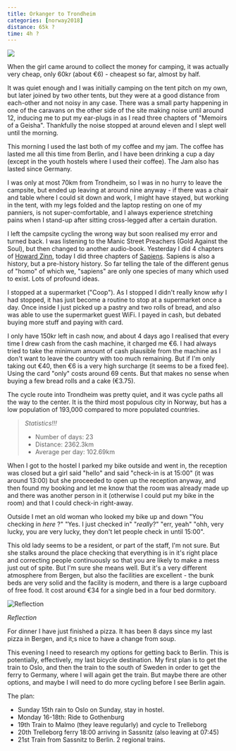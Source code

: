 ```yaml
---
title: Orkanger to Trondheim
categories: [norway2018]
distance: 65k ?
time: 4h ?
---
```



<img class="image-right" src="/images/norway/2018-07-14/map.png"/>

When the girl came around to collect the money for camping, it was actually
very cheap, only 60kr (about €6) - cheapest so far, almost by half. 

It was quiet enough and I was initially camping on the tent pitch on my own,
but later joined by two other tents, but they were at a good distance from
each-other and not noisy in any case. There was a small party happening in one
of the caravans on the other side of the site making noise until around 12,
inducing me to put my ear-plugs in as I read three chapters of "Memoirs of a
Geisha". Thankfully the noise stopped at around eleven and I slept well until
the morning.

This morning I used the last both of my coffee and my jam. The coffee has
lasted me all this time from Berlin, and I have been drinking a cup a day
(except in the youth hostels where I used their coffee). The Jam also has
lasted since Germany.

I was only at most 70km from Trondheim, so I was in no hurry to leave the
campsite, but ended up leaving at around nine anyway - if there was a chair
and table where I could sit down and work, I might have stayed, but working in
the tent, with my legs folded and the laptop resting on one of my panniers, is
not super-comfortable, and I always experience stretching pains when I stand-up
after sitting cross-legged after a certain duration.

I left the campsite cycling the wrong way but soon realised my error and
turned back. I was listening to the Manic Street Preachers (Gold Against the
Soul), but then changed to another audio-book. Yesterday I did 4 chapters of
[Howard
Zinn](https://www.amazon.com/Peoples-History-United-States/dp/0060838655),
today I did three chapters of
[Sapiens](https://www.amazon.com/Sapiens-Humankind-Yuval-Noah-Harari/dp/0062316095).
Sapiens is also a history, but a pre-history history. So far telling the tale
of the different genus of "homo" of which we, "sapiens" are only one species
of many which used to exist. Lots of profound ideas.

I stopped at a supermarket ("Coop"). As I stopped I didn't really know
_why_ I had stopped, it has just become a routine to stop at a supermarket
once a day. Once inside I just picked up a pastry and two rolls of bread, and
also was able to use the supermarket guest WiFi. I payed in cash, but debated
buying more stuff and paying with card.

I only have 150kr left in cash now, and about 4 days ago I realised that every
time I drew cash from the cash machine, it charged me €6. I had always tried
to take the minimum amount of cash plausible from the machine as I don't want
to leave the country with too much remaining. But if I'm only taking out €40,
then €6 is a very high surcharge (it seems to be a fixed fee). Using the card
"only" costs around 69 cents. But that makes no sense when buying a few bread
rolls and a cake (€3.75).

The cycle route into Trondheim was pretty quiet, and it was cycle paths all
the way to the center. It is the third most populous city in Norway, but has a
low population of 193,000 compared to more populated countries.

> *Statistics!!!*
> 
> - Number of days: 23
> - Distance: 2362.3km
> - Average per day: 102.69km


When I got to the hostel I parked my bike outside and went in, the reception
was closed but a girl said "hello" and said "check-in is at 15:00" (it was
around 13:00) but she proceeded to open up the reception anyway, and then
found my booking and let me know that the room was already made up and there
was another person in it (otherwise I could put my bike in the room) and that
I could check-in right-away.

Outside I met an old woman who looked my bike up and down "You checking in
_here_ ?" "Yes. I just checked in" "_really_?" "err, yeah" "ohh, very lucky,
you are very lucky, they don't let people check in until 15:00".

This old lady seems to be a resident, or part of the staff, I'm not sure. But
she stalks around the place checking that everything is in it's right place
and correcting people continuously so that you are likely to make a mess just
out of spite. But I'm sure she means well. But it's a very different
atmosphere from Bergen, but also the facilities are excellent - the bunk beds
are very solid and the facility is modern, and there is a large cupboard of
free food. It cost around €34 for a single bed in a four bed dormitory.

![Reflection](/images/norway/2018-07-14/IMG_20180714_090356.jpg)

*Reflection*

For dinner I have just finished a pizza. It has been 8 days since my last
pizza in Bergen, and it;s nice to have a change from soup.

This evening I need to research my options for getting back to Berlin. This is
potentially, effectively, my last bicycle destination. My first plan is to get
the train to Oslo, and then the train to the south of Sweden in order to get
the ferry to Germany, where I will again get the train. But maybe there are
other options, and maybe I will need to do more cycling before I see Berlin
again.


The plan:

- Sunday 15th rain to Oslo on Sunday, stay in hostel.
- Monday 16-18th: Ride to Gothenburg
- 19th Train to Malmo (they leave regularly) and cycle to Trelleborg
- 20th Trelleborg ferry 18:00 arriving in Sassnitz (also leaving at 07:45)
- 21st Train from Sassnitz to Berlin. 2 regional trains.

